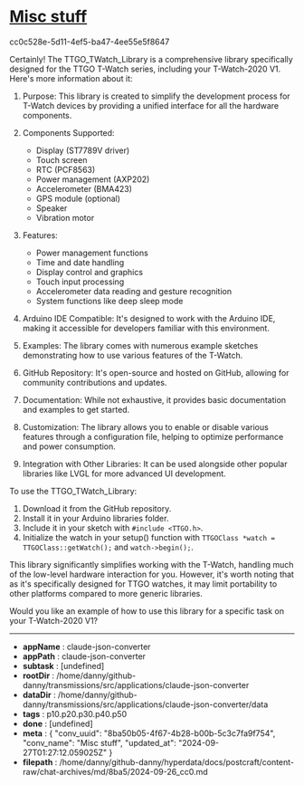 # [Misc stuff](https://claude.ai/chat/8ba50b05-4f67-4b28-b00b-5c3c7fa9f754)

cc0c528e-5d11-4ef5-ba47-4ee55e5f8647

 Certainly! The TTGO_TWatch_Library is a comprehensive library specifically designed for the TTGO T-Watch series, including your T-Watch-2020 V1. Here's more information about it:

1. Purpose:
   This library is created to simplify the development process for T-Watch devices by providing a unified interface for all the hardware components.

2. Components Supported:
   - Display (ST7789V driver)
   - Touch screen
   - RTC (PCF8563)
   - Power management (AXP202)
   - Accelerometer (BMA423)
   - GPS module (optional)
   - Speaker
   - Vibration motor

3. Features:
   - Power management functions
   - Time and date handling
   - Display control and graphics
   - Touch input processing
   - Accelerometer data reading and gesture recognition
   - System functions like deep sleep mode

4. Arduino IDE Compatible:
   It's designed to work with the Arduino IDE, making it accessible for developers familiar with this environment.

5. Examples:
   The library comes with numerous example sketches demonstrating how to use various features of the T-Watch.

6. GitHub Repository:
   It's open-source and hosted on GitHub, allowing for community contributions and updates.

7. Documentation:
   While not exhaustive, it provides basic documentation and examples to get started.

8. Customization:
   The library allows you to enable or disable various features through a configuration file, helping to optimize performance and power consumption.

9. Integration with Other Libraries:
   It can be used alongside other popular libraries like LVGL for more advanced UI development.

To use the TTGO_TWatch_Library:

1. Download it from the GitHub repository.
2. Install it in your Arduino libraries folder.
3. Include it in your sketch with `#include <TTGO.h>`.
4. Initialize the watch in your setup() function with `TTGOClass *watch = TTGOClass::getWatch();` and `watch->begin();`.

This library significantly simplifies working with the T-Watch, handling much of the low-level hardware interaction for you. However, it's worth noting that as it's specifically designed for TTGO watches, it may limit portability to other platforms compared to more generic libraries.

Would you like an example of how to use this library for a specific task on your T-Watch-2020 V1?

---

* **appName** : claude-json-converter
* **appPath** : claude-json-converter
* **subtask** : [undefined]
* **rootDir** : /home/danny/github-danny/transmissions/src/applications/claude-json-converter
* **dataDir** : /home/danny/github-danny/transmissions/src/applications/claude-json-converter/data
* **tags** : p10.p20.p30.p40.p50
* **done** : [undefined]
* **meta** : {
  "conv_uuid": "8ba50b05-4f67-4b28-b00b-5c3c7fa9f754",
  "conv_name": "Misc stuff",
  "updated_at": "2024-09-27T01:27:12.059025Z"
}
* **filepath** : /home/danny/github-danny/hyperdata/docs/postcraft/content-raw/chat-archives/md/8ba5/2024-09-26_cc0.md